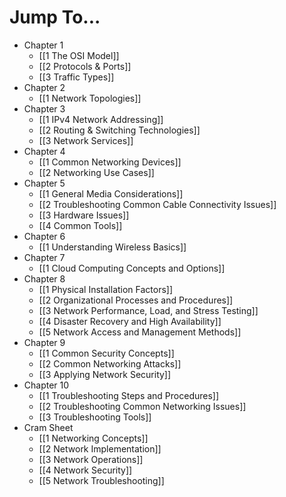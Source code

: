 # Jump To...

- Chapter 1
	- [[1 The OSI Model]]
	- [[2 Protocols & Ports]]
	- [[3 Traffic Types]]
- Chapter 2
	- [[1 Network Topologies]]
- Chapter 3
	- [[1 IPv4 Network Addressing]]
	- [[2 Routing & Switching Technologies]]
	- [[3 Network Services]]
- Chapter 4
	- [[1 Common Networking Devices]]
	- [[2 Networking Use Cases]]
- Chapter 5
	- [[1 General Media Considerations]]
	- [[2 Troubleshooting Common Cable Connectivity Issues]]
	- [[3 Hardware Issues]]
	- [[4 Common Tools]]
- Chapter 6
	- [[1 Understanding Wireless Basics]]
- Chapter 7
	- [[1 Cloud Computing Concepts and Options]]
- Chapter 8
	- [[1 Physical Installation Factors]]
	- [[2 Organizational Processes and Procedures]]
	- [[3 Network Performance, Load, and Stress Testing]]
	- [[4 Disaster Recovery and High Availability]]
	- [[5 Network Access and Management Methods]]
- Chapter 9
	- [[1 Common Security Concepts]]
	- [[2 Common Networking Attacks]]
	- [[3 Applying Network Security]]
- Chapter 10
	- [[1 Troubleshooting Steps and Procedures]]
	- [[2 Troubleshooting Common Networking Issues]]
	- [[3 Troubleshooting Tools]]
- Cram Sheet
	- [[1 Networking Concepts]]
	- [[2 Network Implementation]]
	- [[3 Network Operations]]
	- [[4 Network Security]]
	- [[5 Network Troubleshooting]]

